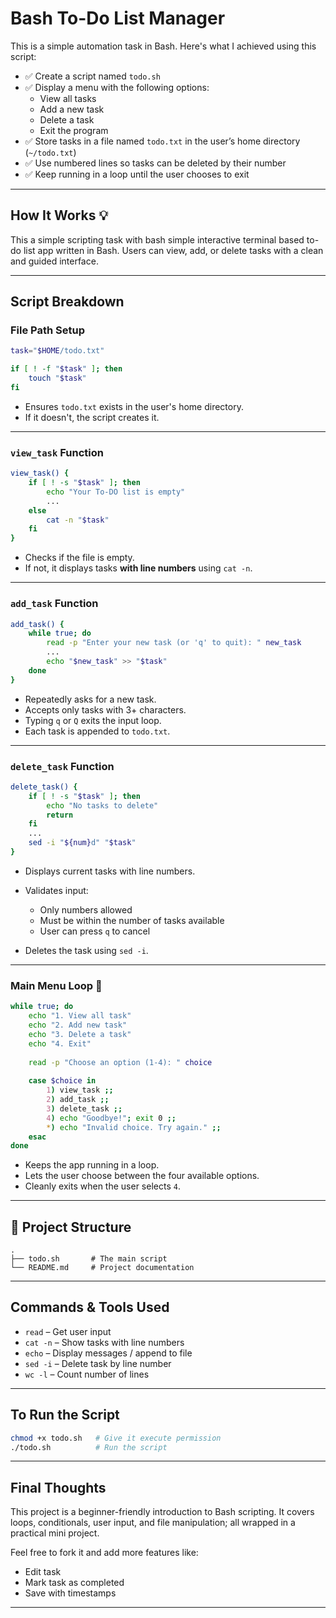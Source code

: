 # Bash To-Do List Manager 

This is a simple automation task in Bash. Here's what I achieved using this script:

- ✅ Create a script named `todo.sh`
- ✅ Display a menu with the following options:
  - View all tasks
  - Add a new task
  - Delete a task
  - Exit the program
- ✅ Store tasks in a file named `todo.txt` in the user’s home directory (`~/todo.txt`)
- ✅ Use numbered lines so tasks can be deleted by their number
- ✅ Keep running in a loop until the user chooses to exit

---

##  How It Works 💡

This a  simple scripting task with bash
 simple interactive terminal based to-do list app written in Bash. Users can view, add, or delete tasks with a clean and guided interface.

---

##  Script Breakdown


###  File Path Setup

```bash
task="$HOME/todo.txt"

if [ ! -f "$task" ]; then
    touch "$task"
fi
````

* Ensures `todo.txt` exists in the user's home directory.
* If it doesn't, the script creates it.

---

###  `view_task` Function

```bash
view_task() {
    if [ ! -s "$task" ]; then
        echo "Your To-DO list is empty"
        ...
    else
        cat -n "$task"
    fi
}
```

* Checks if the file is empty.
* If not, it displays tasks **with line numbers** using `cat -n`.

---

###  `add_task` Function

```bash
add_task() {
    while true; do
        read -p "Enter your new task (or 'q' to quit): " new_task
        ...
        echo "$new_task" >> "$task"
    done
}
```

* Repeatedly asks for a new task.
* Accepts only tasks with 3+ characters.
* Typing `q` or `Q` exits the input loop.
* Each task is appended to `todo.txt`.

---

### `delete_task` Function

```bash
delete_task() {
    if [ ! -s "$task" ]; then
        echo "No tasks to delete"
        return
    fi
    ...
    sed -i "${num}d" "$task"
}
```

* Displays current tasks with line numbers.
* Validates input:

  * Only numbers allowed
  * Must be within the number of tasks available
  * User can press `q` to cancel
* Deletes the task using `sed -i`.

---

###  Main Menu Loop 🔁

```bash
while true; do
    echo "1. View all task"
    echo "2. Add new task"
    echo "3. Delete a task"
    echo "4. Exit"
    
    read -p "Choose an option (1-4): " choice
    
    case $choice in
        1) view_task ;;
        2) add_task ;;
        3) delete_task ;;
        4) echo "Goodbye!"; exit 0 ;;
        *) echo "Invalid choice. Try again." ;;
    esac
done
```

* Keeps the app running in a loop.
* Lets the user choose between the four available options.
* Cleanly exits when the user selects `4`.

---



## 📁 Project Structure

```
.
├── todo.sh       # The main script
└── README.md     # Project documentation
```

---

##  Commands & Tools Used

* `read` – Get user input
* `cat -n` – Show tasks with line numbers
* `echo` – Display messages / append to file
* `sed -i` – Delete task by line number
* `wc -l` – Count number of lines

---

##  To Run the Script

```bash
chmod +x todo.sh   # Give it execute permission
./todo.sh          # Run the script
```

---

##  Final Thoughts

This project is a beginner-friendly introduction to Bash scripting. It covers loops, conditionals, user input, and file manipulation; all wrapped in a practical mini project.

Feel free to fork it and add more features like:

* Edit task
* Mark task as completed
* Save with timestamps

---


